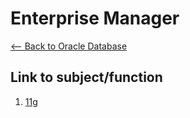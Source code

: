 # Enterprise Manager
[<-- Back to Oracle Database](https://github.com/mtemporim/Databases/tree/main/Oracle)  

## Link to subject/function  
1. [11g](https://github.com/mtemporim/Databases/tree/main/Oracle/11g)
